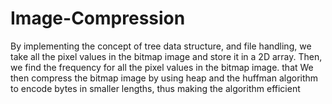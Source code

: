 # Image-Compression
By implementing the concept of tree data structure, and file handling, we take all the pixel values in the bitmap image and store it in a 2D array. Then, we find the frequency for all the pixel values in the bitmap image. that We then compress the bitmap image by using heap and the huffman algorithm to encode bytes in smaller lengths, thus making the algorithm efficient
